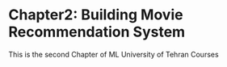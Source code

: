 # Chapter2: Building Movie Recommendation System
This is the second Chapter of ML University of Tehran Courses

